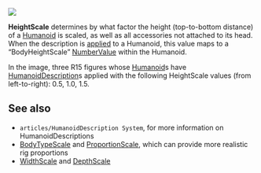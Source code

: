 ![](https://developer.roblox.com/assets/blt421188ba32f3ef21/HeightScale.jpg)

**HeightScale** determines by what factor the height (top-to-bottom distance) of a [Humanoid](https://developer.roblox.com/en-us/api-reference/class/Humanoid) is scaled, as well as all accessories not attached to its head. When the description is [applied](https://developer.roblox.com/en-us/api-reference/function/Humanoid/ApplyDescription) to a Humanoid, this value maps to a “BodyHeightScale” [NumberValue](https://developer.roblox.com/en-us/api-reference/class/NumberValue) within the Humanoid.

In the image, three R15 figures whose [Humanoid](https://developer.roblox.com/en-us/api-reference/class/Humanoid)s have [HumanoidDescription](https://developer.roblox.com/en-us/api-reference/class/HumanoidDescription)s applied with the following HeightScale values (from left-to-right): 0.5, 1.0, 1.5.

See also
--------

*   `articles/HumanoidDescription System`, for more information on HumanoidDescriptions
*   [BodyTypeScale](https://developer.roblox.com/en-us/api-reference/property/HumanoidDescription/BodyTypeScale) and [ProportionScale](https://developer.roblox.com/en-us/api-reference/property/HumanoidDescription/ProportionScale), which can provide more realistic rig proportions
*   [WidthScale](https://developer.roblox.com/en-us/api-reference/property/HumanoidDescription/HeightScale) and [DepthScale](https://developer.roblox.com/en-us/api-reference/property/HumanoidDescription/DepthScale)